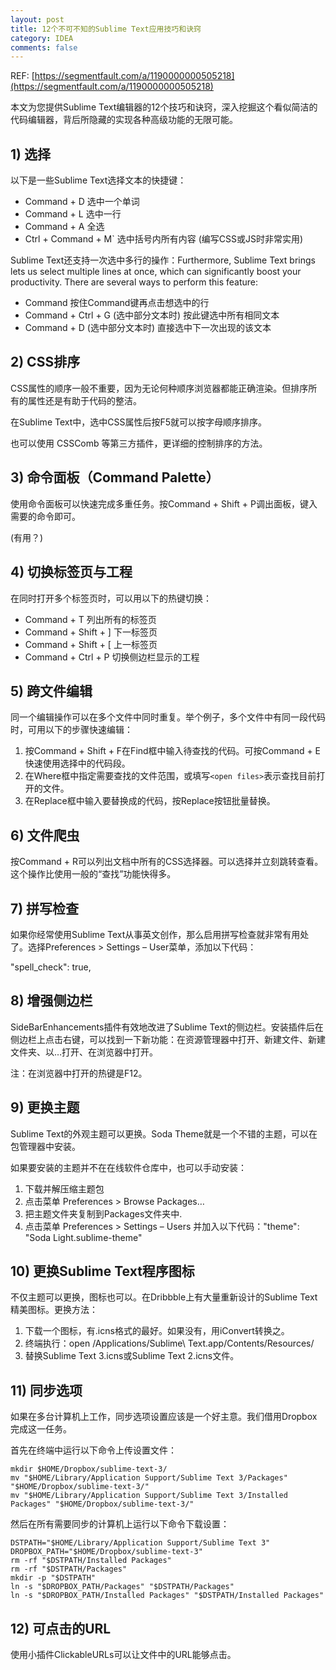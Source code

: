 ```yaml
---
layout: post
title: 12个不可不知的Sublime Text应用技巧和诀窍
category: IDEA
comments: false
---
```


REF: [https://segmentfault.com/a/1190000000505218](https://segmentfault.com/a/1190000000505218)

本文为您提供Sublime Text编辑器的12个技巧和诀窍，深入挖掘这个看似简洁的代码编辑器，背后所隐藏的实现各种高级功能的无限可能。

## 1) 选择

以下是一些Sublime Text选择文本的快捷键：

- Command + D 选中一个单词
- Command + L 选中一行
- Command + A 全选
- Ctrl + Command + M` 选中括号内所有内容 (编写CSS或JS时非常实用)

Sublime Text还支持一次选中多行的操作：Furthermore, Sublime Text brings lets us select multiple lines at once, which can significantly boost your productivity. There are several ways to perform this feature:

- Command 按住Command键再点击想选中的行
- Command + Ctrl + G (选中部分文本时) 按此键选中所有相同文本
- Command + D (选中部分文本时) 直接选中下一次出现的该文本


## 2) CSS排序

CSS属性的顺序一般不重要，因为无论何种顺序浏览器都能正确渲染。但排序所有的属性还是有助于代码的整洁。

在Sublime Text中，选中CSS属性后按F5就可以按字母顺序排序。

也可以使用 CSSComb 等第三方插件，更详细的控制排序的方法。

## 3) 命令面板（Command Palette）

使用命令面板可以快速完成多重任务。按Command + Shift + P调出面板，键入需要的命令即可。

(有用？)

## 4) 切换标签页与工程
在同时打开多个标签页时，可以用以下的热键切换：

- Command + T 列出所有的标签页
- Command + Shift + ] 下一标签页
- Command + Shift + [ 上一标签页
- Command + Ctrl + P 切换侧边栏显示的工程

## 5) 跨文件编辑
同一个编辑操作可以在多个文件中同时重复。举个例子，多个文件中有同一段代码时，可用以下的步骤快速编辑：

1. 按Command + Shift + F在Find框中输入待查找的代码。可按Command + E快速使用选择中的代码段。
2. 在Where框中指定需要查找的文件范围，或填写```<open files>```表示查找目前打开的文件。
3. 在Replace框中输入要替换成的代码，按Replace按钮批量替换。


## 6) 文件爬虫
按Command + R可以列出文档中所有的CSS选择器。可以选择并立刻跳转查看。这个操作比使用一般的“查找”功能快得多。



## 7) 拼写检查
如果你经常使用Sublime Text从事英文创作，那么启用拼写检查就非常有用处了。选择Preferences > Settings – User菜单，添加以下代码：

"spell_check": true,      

## 8) 增强侧边栏
SideBarEnhancements插件有效地改进了Sublime Text的侧边栏。安装插件后在侧边栏上点击右键，可以找到一下新功能：在资源管理器中打开、新建文件、新建文件夹、以…打开、在浏览器中打开。

注：在浏览器中打开的热键是F12。

## 9) 更换主题

Sublime Text的外观主题可以更换。Soda Theme就是一个不错的主题，可以在包管理器中安装。

如果要安装的主题并不在在线软件仓库中，也可以手动安装：

1. 下载并解压缩主题包
2. 点击菜单 Preferences > Browse Packages…
3. 把主题文件夹复制到Packages文件夹中.
4. 点击菜单 Preferences > Settings – Users 并加入以下代码："theme": "Soda Light.sublime-theme"

## 10) 更换Sublime Text程序图标

不仅主题可以更换，图标也可以。在Dribbble上有大量重新设计的Sublime Text精美图标。更换方法：

1. 下载一个图标，有.icns格式的最好。如果没有，用iConvert转换之。
2. 终端执行：open /Applications/Sublime\ Text.app/Contents/Resources/
3. 替换Sublime Text 3.icns或Sublime Text 2.icns文件。


## 11) 同步选项

如果在多台计算机上工作，同步选项设置应该是一个好主意。我们借用Dropbox完成这一任务。

首先在终端中运行以下命令上传设置文件：

```
mkdir $HOME/Dropbox/sublime-text-3/  
mv "$HOME/Library/Application Support/Sublime Text 3/Packages" "$HOME/Dropbox/sublime-text-3/"  
mv "$HOME/Library/Application Support/Sublime Text 3/Installed Packages" "$HOME/Dropbox/sublime-text-3/"  
```

然后在所有需要同步的计算机上运行以下命令下载设置：

```
DSTPATH="$HOME/Library/Application Support/Sublime Text 3"  
DROPBOX_PATH="$HOME/Dropbox/sublime-text-3"  
rm -rf "$DSTPATH/Installed Packages"  
rm -rf "$DSTPATH/Packages"  
mkdir -p "$DSTPATH"  
ln -s "$DROPBOX_PATH/Packages" "$DSTPATH/Packages"  
ln -s "$DROPBOX_PATH/Installed Packages" "$DSTPATH/Installed Packages"  
```

## 12) 可点击的URL

使用小插件ClickableURLs可以让文件中的URL能够点击。
